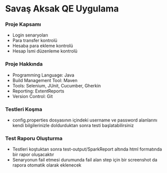 


<h1 align="left"> Savaş Aksak QE Uygulama </h1>

### Proje Kapsamı

- Login senaryoları
- Para transfer kontrolü
- Hesaba para ekleme kontrolü
- Hesap İsmi düzenleme kontrolü


### Proje Hakkında

- Programming Language: Java
- Build Management Tool: Maven
- Tools: Selenium, JUnit, Cucumber, Gherkin
- Reporting: ExtentReports
- Version Control: Git

### Testleri Koşma

- config.properties dosyasının içindeki username ve password alanlarını kendi bilgilerinizle doldurduktan sonra testi başlatabilirsiniz


### Test Raporu Oluşturma

- Testleri koştuktan sonra test-output/SparkReport altında html formatında bir rapor oluşacaktır
- Senaryonun fail etmesi durumunda fail alan step için bir screenshot da rapora otomatik olarak eklenecek
